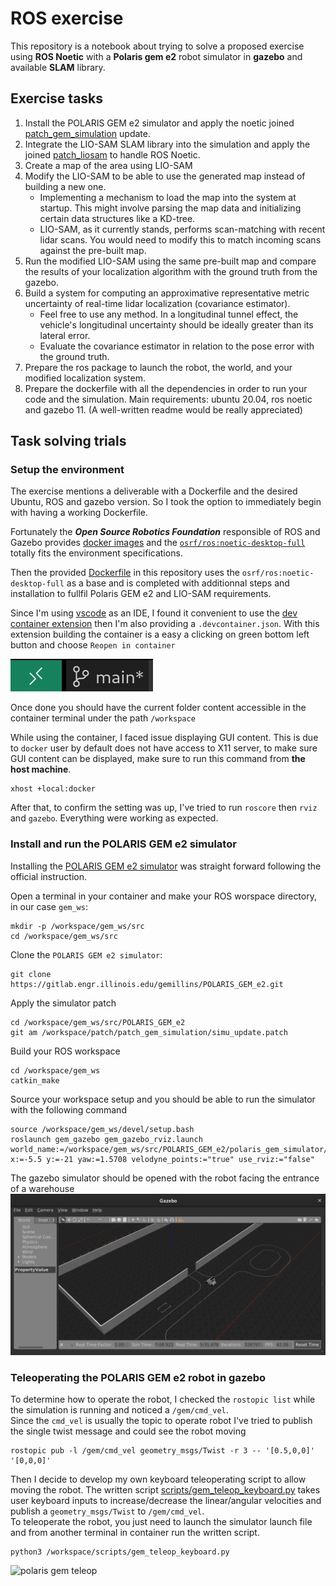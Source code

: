# ROS exercise
This repository is a notebook about trying to solve a proposed exercise using __ROS Noetic__ with a __Polaris gem e2__ robot simulator in __gazebo__ and available __SLAM__ library.

## Exercise tasks
1. Install the POLARIS GEM e2 simulator and apply the noetic joined [patch_gem_simulation](patch/patch_gem_simulation) update.
2. Integrate the LIO-SAM SLAM library into the simulation and apply the joined [patch_liosam](patch/patch_liosam) to handle ROS Noetic.
3. Create a map of the area using LIO-SAM
4. Modify the LIO-SAM to be able to use the generated map instead of building a new one.
    - Implementing a mechanism to load the map into the system at startup. This might involve parsing the map data and initializing certain data structures like a KD-tree.
    - LIO-SAM, as it currently stands, performs scan-matching with recent lidar scans. You would need to modify this to match incoming scans against the pre-built map.
5. Run the modified LIO-SAM using the same pre-built map and compare the results of your localization algorithm with the ground truth from the
gazebo.
6. Build a system for computing an approximative representative metric uncertainty of real-time lidar localization (covariance estimator).
    - Feel free to use any method. In a longitudinal tunnel effect, the vehicle's longitudinal uncertainty should be ideally greater than its lateral error.
    - Evaluate the covariance estimator in relation to the pose error with the ground truth.
7. Prepare the ros package to launch the robot, the world, and your modified localization system.
8. Prepare the dockerfile with all the dependencies in order to run your code and the simulation. Main requirements: ubuntu 20.04, ros noetic and gazebo 11. (A well-written readme would be really appreciated)


## Task solving trials
### Setup the environment
The exercise mentions a deliverable with a Dockerfile and the desired Ubuntu, ROS and gazebo version. So I took the option to immediately begin with having a working Dockerfile.

Fortunately the ***Open Source Robotics Foundation*** responsible of ROS and Gazebo provides [docker images](https://hub.docker.com/u/osrf) and the [`osrf/ros:noetic-desktop-full`](https://hub.docker.com/layers/osrf/ros/noetic-desktop-full/images/sha256-cae9db690397b203c7d000149b17f88f3896a8240bd92a005176460cc73dfe28?context=explore) totally fits the environment specifications.

Then the provided [Dockerfile](Dockerfile) in this repository uses the `osrf/ros:noetic-desktop-full` as a base and is completed with additionnal steps and installation to fullfil Polaris GEM e2 and LIO-SAM requirements.

Since I'm using [vscode](https://code.visualstudio.com/) as an IDE, I found it convenient to use the [dev container extension](https://marketplace.visualstudio.com/items?itemName=ms-vscode-remote.remote-containers) then I'm also providing a `.devcontainer.json`. With this extension building the container is a easy a clicking on green bottom left button and choose `Reopen in container`

![remote dev status bar](images/remote-dev-status-bar.png)

Once done you should have the current folder content accessible in the container terminal under the path `/workspace`

While using the container, I faced issue displaying GUI content. This is due to `docker` user by default does not have access to X11 server, to make sure GUI content can be displayed, make sure to run this command from **the host machine**.
```
xhost +local:docker
```
After that, to confirm the setting was up, I've tried to run `roscore` then `rviz` and `gazebo`. Everything were working as expected.

### Install and run the POLARIS GEM e2 simulator
Installing the [POLARIS GEM e2 simulator](https://gitlab.engr.illinois.edu/gemillins/POLARIS_GEM_e2) was straight forward following the official instruction.<br>

Open a terminal in your container and make your ROS worspace directory, in our case `gem_ws`: 
```
mkdir -p /workspace/gem_ws/src
cd /workspace/gem_ws/src
```
Clone the `POLARIS GEM e2 simulator`:
```
git clone https://gitlab.engr.illinois.edu/gemillins/POLARIS_GEM_e2.git
```
Apply the simulator patch
```
cd /workspace/gem_ws/src/POLARIS_GEM_e2
git am /workspace/patch/patch_gem_simulation/simu_update.patch
```
Build your ROS workspace
```
cd /workspace/gem_ws
catkin_make
```
Source your workspace setup and you should be able to run the simulator with the following command
```
source /workspace/gem_ws/devel/setup.bash
roslaunch gem_gazebo gem_gazebo_rviz.launch world_name:=/workspace/gem_ws/src/POLARIS_GEM_e2/polaris_gem_simulator/gem_simulator/gem_gazebo/worlds/highbay_track.world x:=-5.5 y:=-21 yaw:=1.5708 velodyne_points:="true" use_rviz:="false"
```
The gazebo simulator should be opened with the robot facing the entrance of a warehouse
![polaris gem gazebo](images/polaris-gem-gazebo.png)


### Teleoperating the POLARIS GEM e2 robot in gazebo
To determine how to operate the robot, I checked the `rostopic list` while the simulation is running and noticed a `/gem/cmd_vel`.<br>
Since the `cmd_vel` is usually the topic to operate robot I've tried to publish the single twist message and could see the robot moving
```
rostopic pub -l /gem/cmd_vel geometry_msgs/Twist -r 3 -- '[0.5,0,0]' '[0,0,0]'
```
Then I decide to develop my own keyboard teleoperating script to allow moving the robot. The written script [scripts/gem_teleop_keyboard.py](scripts/gem_teleop_keyboard.py) takes user keyboard inputs to increase/decrease the linear/angular velocities and publish a `geometry_msgs/Twist` to `/gem/cmd_vel`.<br>
To teleoperate the robot, you just need to launch the simulator launch file and from another terminal in container run the written script.
```
python3 /workspace/scripts/gem_teleop_keyboard.py
```
![polaris gem teleop](images/gem-gazebo-keyboard-teleop.gif)
